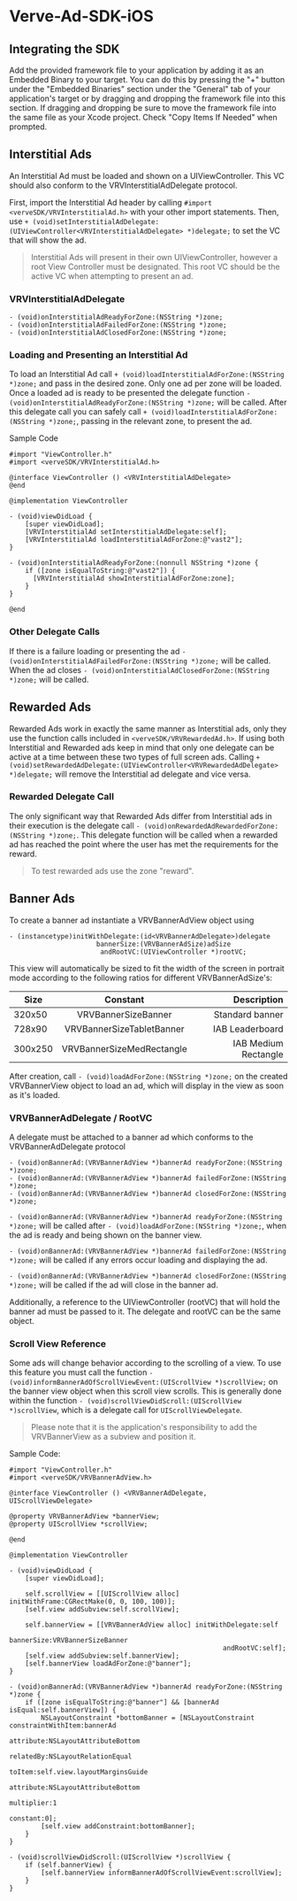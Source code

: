 # Verve-Ad-SDK-iOS

## Integrating the SDK
Add the provided framework file to your application by adding it as an Embedded Binary to your target. You can do this by pressing the "+" button under the "Embedded Binaries" section under the "General" tab of your application's target or by dragging and dropping the framework file into this section. If dragging and dropping be sure to move the framework file into the same file as your Xcode project. Check "Copy Items If Needed" when prompted.

## Interstitial Ads
An Interstitial Ad must be loaded and shown on a UIViewController. This VC should also conform to the VRVInterstitialAdDelegate protocol.

First, import the Interstitial Ad header by calling `#import <verveSDK/VRVInterstitialAd.h>` with your other import statements. Then, use `+ (void)setInterstitialAdDelegate:(UIViewController<VRVInterstitialAdDelegate> *)delegate;`
to set the VC that will show the ad.

>Interstitial Ads will present in their own UIViewController, however a root View Controller must be designated. This root VC should be the active VC when attempting to present an ad.

### VRVInterstitialAdDelegate
```objc
- (void)onInterstitialAdReadyForZone:(NSString *)zone;
- (void)onInterstitialAdFailedForZone:(NSString *)zone;
- (void)onInterstitialAdClosedForZone:(NSString *)zone;
```

### Loading and Presenting an Interstitial Ad
To load an Interstitial Ad call `+ (void)loadInterstitialAdForZone:(NSString *)zone;` and pass in the desired zone. Only one ad per zone will be loaded. Once a loaded ad is ready to be presented the delegate function `- (void)onInterstitialAdReadyForZone:(NSString *)zone;` will be called. After this delegate call you can safely call `+ (void)loadInterstitialAdForZone:(NSString *)zone;`, passing in the relevant zone, to present the ad.

Sample Code
```objc
#import "ViewController.h"
#import <verveSDK/VRVInterstitialAd.h>

@interface ViewController () <VRVInterstitialAdDelegate>
@end

@implementation ViewController

- (void)viewDidLoad {
    [super viewDidLoad];
    [VRVInterstitialAd setInterstitialAdDelegate:self];
    [VRVInterstitialAd loadInterstitialAdForZone:@"vast2"];
}

- (void)onInterstitialAdReadyForZone:(nonnull NSString *)zone {
    if ([zone isEqualToString:@"vast2"]) {
      [VRVInterstitialAd showInterstitialAdForZone:zone];
    }
}

@end
```

### Other Delegate Calls
If there is a failure loading or presenting the ad `- (void)onInterstitialAdFailedForZone:(NSString *)zone;` will be called. 
When the ad closes `- (void)onInterstitialAdClosedForZone:(NSString *)zone;` will be called.

## Rewarded Ads
Rewarded Ads work in exactly the same manner as Interstitial ads, only they use the function calls included in `<verveSDK/VRVRewardedAd.h>`. If using both Interstitial and Rewarded ads keep in mind that only one delegate can be active at a time between these two types of full screen ads. Calling `+ (void)setRewardedAdDelegate:(UIViewController<VRVRewardedAdDelegate> *)delegate;` will remove the Interstitial ad delegate and vice versa.

### Rewarded Delegate Call
The only significant way that Rewarded Ads differ from Interstitial ads in their execution is the delegate call `- (void)onRewardedAdRewardedForZone:(NSString *)zone;`. This delegate function will be called when a rewarded ad has reached the point where the user has met the requirements for the reward.

>To test rewarded ads use the zone "reward".

## Banner Ads
To create a banner ad instantiate a VRVBannerAdView object using 
```objc
- (instancetype)initWithDelegate:(id<VRVBannerAdDelegate>)delegate 
                      bannerSize:(VRVBannerAdSize)adSize 
                       andRootVC:(UIViewController *)rootVC;
``` 

This view will automatically be sized to fit the width of the screen in portrait mode according to the following ratios for different VRVBannerAdSize's:

| Size          | Constant           | Description          |
| ------------- |:------------------:| --------------------:|
| 320x50        | VRVBannerSizeBanner| Standard banner      |
| 728x90        | VRVBannerSizeTabletBanner	     | IAB Leaderboard      | 
| 300x250	    | VRVBannerSizeMedRectangle   | IAB Medium Rectangle |

After creation, call `- (void)loadAdForZone:(NSString *)zone;` on the created VRVBannerView object to load an ad, which will display in the view as soon as it's loaded.

### VRVBannerAdDelegate / RootVC
A delegate must be attached to a banner ad which conforms to the VRVBannerAdDelegate protocol
```objc
- (void)onBannerAd:(VRVBannerAdView *)bannerAd readyForZone:(NSString *)zone;
- (void)onBannerAd:(VRVBannerAdView *)bannerAd failedForZone:(NSString *)zone;
- (void)onBannerAd:(VRVBannerAdView *)bannerAd closedForZone:(NSString *)zone;
```
`- (void)onBannerAd:(VRVBannerAdView *)bannerAd readyForZone:(NSString *)zone;` will be called after `- (void)loadAdForZone:(NSString *)zone;`, when the ad is ready and being shown on the banner view.

`- (void)onBannerAd:(VRVBannerAdView *)bannerAd failedForZone:(NSString *)zone;` will be called if any errors occur loading and displaying the ad.

`- (void)onBannerAd:(VRVBannerAdView *)bannerAd closedForZone:(NSString *)zone;` will be called if the ad will close in the banner ad.

Additionally, a reference to the UIViewController (rootVC) that will hold the banner ad must be passed to it. The delegate and rootVC can be the same object.

### Scroll View Reference
Some ads will change behavior according to the scrolling of a view. To use this feature you must call the function `- (void)informBannerAdOfScrollViewEvent:(UIScrollView *)scrollView;` on the banner view object when this scroll view scrolls. This is generally done within the function `- (void)scrollViewDidScroll:(UIScrollView *)scrollView`, which is a delegate call for `UIScrollViewDelegate`.

>Please note that it is the application's responsibility to add the VRVBannerView as a subview and position it.

Sample Code:
```objc
#import "ViewController.h"
#import <verveSDK/VRVBannerAdView.h>

@interface ViewController () <VRVBannerAdDelegate, UIScrollViewDelegate>

@property VRVBannerAdView *bannerView;
@property UIScrollView *scrollView;

@end

@implementation ViewController

- (void)viewDidLoad {
    [super viewDidLoad];
    
    self.scrollView = [[UIScrollView alloc] initWithFrame:CGRectMake(0, 0, 100, 100)];
    [self.view addSubview:self.scrollView];
    
    self.bannerView = [[VRVBannerAdView alloc] initWithDelegate:self 
                                                     bannerSize:VRVBannerSizeBanner 
                                                      andRootVC:self];
    [self.view addSubview:self.bannerView];
    [self.bannerView loadAdForZone:@"banner"];
}

- (void)onBannerAd:(VRVBannerAdView *)bannerAd readyForZone:(NSString *)zone {
    if ([zone isEqualToString:@"banner"] && [bannerAd isEqual:self.bannerView]) {
        NSLayoutConstraint *bottomBanner = [NSLayoutConstraint constraintWithItem:bannerAd 
                                                                        attribute:NSLayoutAttributeBottom 
                                                                        relatedBy:NSLayoutRelationEqual 
                                                                           toItem:self.view.layoutMarginsGuide 
                                                                        attribute:NSLayoutAttributeBottom 
                                                                       multiplier:1 
                                                                         constant:0];
        [self.view addConstraint:bottomBanner];
    }
}

- (void)scrollViewDidScroll:(UIScrollView *)scrollView {
    if (self.bannerView) {
        [self.bannerView informBannerAdOfScrollViewEvent:scrollView];
    }
}
```
